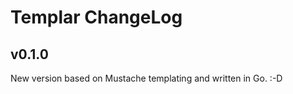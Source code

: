 Templar ChangeLog
=================

v0.1.0
------

New version based on Mustache templating and written in Go. :-D
